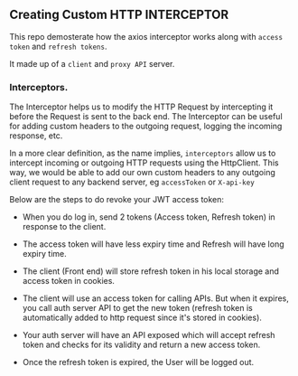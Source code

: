 ## Creating Custom HTTP INTERCEPTOR

This repo demosterate how the axios interceptor works along with `access token` and `refresh tokens`.


It made up of a `client` and `proxy API` server.

### Interceptors.

The Interceptor helps us to modify the HTTP Request by intercepting it before the Request is sent to the back end. The Interceptor can be useful for adding custom headers to the outgoing request, logging the incoming response, etc.

In a more clear definition, as the name implies, `interceptors` allow us to intercept incoming or outgoing HTTP requests using the HttpClient. This way, we would be able to add our own custom headers to any outgoing client request to any backend server, eg `accessToken` or `X-api-key`


Below are the steps to do revoke your JWT access token:

- When you do log in, send 2 tokens (Access token, Refresh token) in response to the client.
  
- The access token will have less expiry time and Refresh will have long expiry time.
  
- The client (Front end) will store refresh token in his local storage and access token in cookies.
  
- The client will use an access token for calling APIs. But when it expires, you call auth server API to get the new token (refresh token is automatically added to http request since it's stored in cookies).
  
- Your auth server will have an API exposed which will accept refresh token and checks for its validity and return a new access token.
  
- Once the refresh token is expired, the User will be logged out.